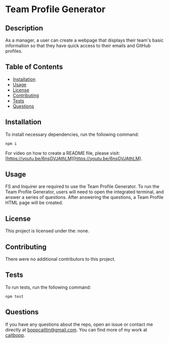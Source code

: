 # Team Profile Generator

## Description
As a manager, a user can create a webpage that displays their team's basic information so that they have quick access to their emails and GitHub profiles.
## Table of Contents
- [Installation](#installation)
- [Usage](#usage)
- [License](#license)
- [Contributing](#contributing)
- [Tests](#tests)
- [Questions](#questions)
## Installation
To install necessary dependencies, run the following command:
```
npm i
```
For video on how to create a README file, please visit: [https://youtu.be/6nsGVJAthLM](https://youtu.be/6nsGVJAthLM).
## Usage
FS and Inquirer are required to use the Team Profile Generator. To run the Team Profile Generator, users will need to open the integrated terminal, and answer a series of questions. After answering the questions, a Team Profile HTML page will be created.
## License
This project is licensed under the: none.



## Contributing
There were no additional contributors to this project.
## Tests
To run tests, run the following command:
```
npm test
```
## Questions
If you have any questions about the repo, open an issue or contact me directly at boppcaitlin@gmail.com. You can find more of my work at [caitbopp](https://github.com/caitbopp).